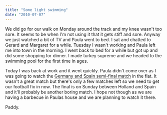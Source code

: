 ```yaml
---
title: "Some light swimming"
date: "2010-07-07"
---
```

We did go for our walk on Monday around the track and my knee wasn't too sore. It seems to be when I'm not using it that it gets stiff and sore. Anyway we just watched a bit of TV and Paula went to bed. I sat and chatted to Gerard and Margaret for a while. Tuesday I wasn't working and Paula left me into town in the morning. I went back to bed for a while but got up and did some shopping for dinner. I made turkey supreme and we headed to the swimming pool for the first time in ages.

Today I was back at work and it went quickly. Paula didn't come over as I was going to watch the [Germany and Spain semi-final match](http://www.rte.ie/sport/worldcup/2010/0707/spain_germany_worldcup.html) in the flat. It wasn't a great match but there's only a few matches left so we need to get our football fix in now. The final is on Sunday between Holland and Spain and it'll probably be another boring match. I hope not though as we are having a barbecue in Paulas house and we are planning to watch it there.

Paddy.